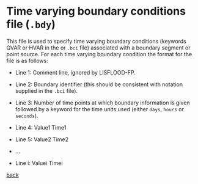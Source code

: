 # Time varying boundary conditions file (`.bdy`)

This file is used to specify time varying boundary conditions (keywords QVAR or HVAR in the or `.bci` file) associated with a boundary segment or point source. For each time varying boundary condition the format for the file is as follows:

- Line 1: Comment line, ignored by LISFLOOD-FP.

- Line 2: Boundary identifier (this should be consistent with notation supplied in the `.bci` file).

- Line 3: Number of time points at which boundary information is given followed by a keyword for the time units used (either `days`, `hours` or `seconds`).

- Line 4: Value1 Time1

- Line 5: Value2 Time2

- ...

- Line i: Valuei Timei


[back](https://www.seamlesswave.com/Merewether1.html)
